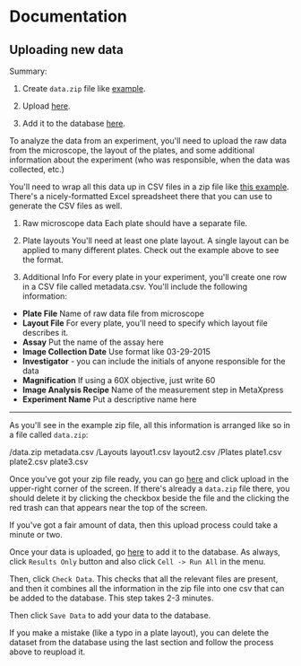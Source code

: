 # Documentation

## Uploading new data

Summary:

1. Create `data.zip` file like [example]().

2. Upload [here](http://45.55.10.127:8080/tree/add-data).

3. Add it to the database [here](http://45.55.10.127:8080/notebooks/assay-explorer/reorg/upload-new-data.ipynb).

To analyze the data from an experiment, you'll need to upload the raw data from the microscope, the layout of the plates, and some additional information about the experiment (who was responsible, when the data was collected, etc.)

You'll need to wrap all this data up in CSV files in a zip file like [this example](). There's a nicely-formatted Excel spreadsheet there that you can use to generate the CSV files as well.

1. Raw microscope data
Each plate should have a separate file.

2. Plate layouts
You'll need at least one plate layout. A single layout can be applied to many different plates. Check out the example above to see the format.

3. Additional Info
For every plate in your experiment, you'll create one row in a CSV file called metadata.csv. You'll include the following information:
 - **Plate File** Name of raw data file from microscope
 - **Layout File** For every plate, you'll need to specify which layout file describes it.
 - **Assay** Put the name of the assay here
 - **Image Collection Date** Use format like 03-29-2015
 - **Investigator** - you can include the initials of anyone responsible for the data
 - **Magnification** If using a 60X objective, just write 60
 - **Image Analysis Recipe** Name of the measurement step in MetaXpress
 - **Experiment Name** Put a descriptive name here

---

As you'll see in the example zip file, all this information is arranged like so in a file called `data.zip`:

  /data.zip
    metadata.csv
    /Layouts
      layout1.csv
      layout2.csv
    /Plates
      plate1.csv
      plate2.csv
      plate3.csv

Once you've got your zip file ready, you can go [here](http://45.55.10.127:8080/tree/add-data) and click upload in the upper-right corner of the screen. If there's already a `data.zip` file there, you should delete it by clicking the checkbox beside the file and the clicking the red trash can that appears near the top of the screen.

If you've got a fair amount of data, then this upload process could take a minute or two.

Once your data is uploaded, go [here](http://45.55.10.127:8080/notebooks/assay-explorer/reorg/upload-new-data.ipynb) to add it to the database. As always, click `Results Only` button and also click `Cell -> Run All` in the menu.

Then, click `Check Data`. This checks that all the relevant files are present, and then it combines all the information in the zip file into one csv that can be added to the database. This step takes 2-3 minutes.

Then click `Save Data` to add your data to the database.

If you make a mistake (like a typo in a plate layout), you can delete the dataset from the database using the last section and follow the process above to reupload it.

<!--
## Labelling Cell Phase


## Visualizing Data
-->
